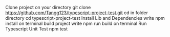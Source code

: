 Clone project on your directory
git clone https://github.com/Tangg123/typescript-project-test.git
cd in folder directory
cd typescript-project-test
Install Lib and Dependencies
write npm install on terminal
build project
write npm run build on terminal
Run Typescript Unit Test
npm test
